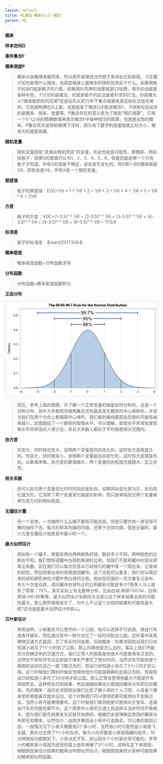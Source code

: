 ```yaml
---
layout: default
title: ML基础-概率论(2)-概念
parent: ML
---
```


**概率**

**样本空间Ω**

**事件集合F**

**概率测度P**

> 概率论由赌博发展而来，所以用开桌赌钱当作例子来讲会比较直观。
> Ω主要讨论的是用什么赌具，也就是赌桌上最根本的随机性来自于什么。如果用骰子的话Ω就是骰子的六面，如果用扑克牌的话那就是52张牌，用手的话就是各种手势。
> F讨论的是赌法，也就是骰子的玩法或者扑克的打法。你是赌大小?赌谁能抓到同花顺?还是玩石头剪刀布?F集合就是收录这些玩法组合用的，它直接构建在Ω上面，也就是有了赌具Ω才能谈赌法F。
> P讲换句话说讲的是概率、赔率、度量等。P集合存在的意义是为了做到"精打细算"，它用一个0-1之间的精确数值来表示赌法F中每种情况的胜算，也就是出现的概率。P集合其实是帮助赌博下注的，因为有了数字的度量就能比较大小，概率大的就容易赢。


**随机变量**

> 随机变量就是"其值会随机而定"的变量，机会也就是可能性，即概率。例如投骰子，结果X的取值可以为1、2、3、4、5、6。但是到底是哪一个只有骰子才知道，所有X的值是不确定，是会发生变化的，而X取1~6的概率都是1/6。即机会是1/6，所有X是一个随机变量。


**期望值**

> 骰子的期望值：E[X]=1/6 * 1 + 1/6 * 2 + 1/6 * 3 + 1/6 * 4 + 1/6 * 5 + 1/6 * 6 = 21/6


**方差**

> 骰子的方差：V[X]=(1-3.5)² * 1/6 + (2-3.5)² * 1/6 + (3-3.5)² * 1/6 + (4-3.5)² * 1/6 + (5-3.5)² * 1/6 + (6-3.5)² * 1/6 = 17.5/6


**标准差**

> 骰子的标准差：$\sqrt[2]{17.5/6}$


**概率密度**

> 概率密度函数=分布函数求导


**分布函数**

> 分布函数=概率密度函数积分


**正态分布**

![](../../assets/images/ML/attachments/[ML基础]概率论(2)-概念_image_0.png)

> 现在，参考上面的图像，并了解一个正常变量的值是如何分布的。这是一个对称分布，其中大多数观测值聚集在具有最高发生概率的中心峰附件，并且当我们在两个方向上都偏离中心峰时，我们看到曲线尾部出现值的可能性越来越小。此图描绘了一个群体的智商水平，可以理解，智商水平非常低或智商水平非常高的人很少见，并且大多数人都处于平均智商得分范围内。


**协方差**

> 你变大，同时我也变大，说明两个变量是同向变化的，这时协方差就是正的。你变大，同时我变小，说明两个变量是反向变化的，这时协方差就是负的。从数值来看，协方差的数值越大，两个变量同向程度也就越大。反之亦然。


**相关系数**

> 也可以反应两个变量变化时时同向还是反向，如果同向变化就为正，反向变化就为负。它消除了两个变量变化幅度的影响，而只是单纯反应两个变量每单位变化时的相似程度。


**无偏估计量**

> 同一个总体，一次抽样什么幺蛾子都有可能出现。但是只要你肯一直坚持不懈的抽样下去，每次的样本均值的均值，还等于总体均值，就是无偏的。最小方差无偏估计就是其中最小的一个。


**最大似然估计**

> 假如有一个罐子，里面有黑白两种颜色的球，数目多少不知，两种颜色的比例也不知。我们想知道罐中白球和黑球的比例，但我们不能把罐中的球全部拿出来数。现在我们可以每次任意从已经摇匀的罐中拿一个球出来，记录球的颜色，然后把拿出来的球再放回罐中。这个过程可以重复，我们可以用记录的球的颜色来估计罐中黑白球的比例。假如在前面的一百次重复记录中，有七十次是白球，请问罐中白球所占的比例最有可能是多少?很多人马上就有了答案：70%。其实实际上有无数种分布，比如白球:黑球=50:50、白球:黑球=60:40等等。最大似然估计采取的方法是让这个样本结果出现的可能性最大。那么既然事情发生了，为什么不让这个出现的结果的可能性最大呢?这也就是最大似然估计的核心。


**贝叶斯估计**

> 举例说明，小哥要去15公里外的一个公园，他可以选择不行走路，骑自行车或者开辆车，然后通过其中一种方式花了一段时间到达公园。这件事中采用哪种交通方式是因，花了多长时间是果。后验概率：知果求因假设我们已经知道小哥花了1个小时到了公园，那么你猜他是怎么去的，事实上我们不能百分百确定他的交通方式，我们正常人的思路是他很大可能是骑车过去的，当然也不排除开车过去却由于堵车严重花了很长时间，当然还有可能他是个赛跑的运动员自己一路飞跑过去的。假设已经知道小哥花了3个小时才到公园，这个时候我们猜的时候会觉得他很大可能是静静的走路过去的。但是假设已经知道小哥花了20分钟才到公园，那么正常会觉得他最大可能是开车奔驰而去。这种预先已知结果，然后根据结果估计原因的概率分布即后验概率。先验概率：由历史求因假设我们比较了解小哥的个人习惯。小哥是个健身爱好者就喜欢跑步运动，这个时候我们可以猜测他更可能倾向于走路过去。当然小哥可能懒得要命。这个时候我们猜测他更可能倾向于坐车，连骑自行车的可能性都不大。这个情景中小哥的交通工具选择与法非时间不再相关。因为我们是在结果发生前就开始猜的，根据历史规律确定原因的概率分布即先验概率。似然估计：由因求果假设小哥步行走路去，15公里的路到公园，一般情况况下小哥大概要用2个多小时，当然很小的可能性是小哥是飞毛腿，跑步过去用了1个小时左右，极为小的可能是小哥是隐藏的高手，10分钟就轻功跑酷到了。小哥决定开车，到公园半个小时是非常可能的，非常小的概率是小哥因为途径的路上由车祸堵了3个小时。这种先定下来原因，根据原因来估计结果的概率分布即似然估计。根据原因来统计各种可能结果的概率即似然函数。
